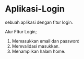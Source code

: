 # Aplikasi-Login
sebuah aplikasi dengan fitur login.

Alur FItur Login;
1. Memasukkan email dan password
2. Memvalidasi masukkan.
3. Menampilkan halam home.
